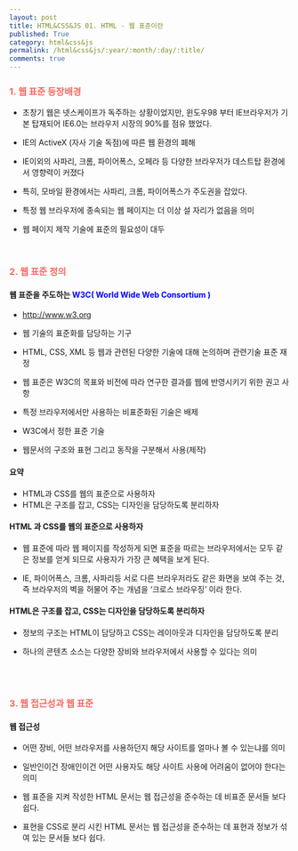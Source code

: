 ```yaml
---
layout: post
title: HTML&CSS&JS 01. HTML - 웹 표준이란
published: True
category: html&css&js
permalink: /html&css&js/:year/:month/:day/:title/
comments: true
---
```


<h3 style="color:#FA6760">1. 웹 표준 등장배경</h3>

- 초창기 웹은 넷스케이프가 독주하는 상황이었지만,  윈도우98 부터 IE브라우저가  기본 탑재되어  IE6.0는  브라우저 시장의 90%를 점유 했었다.

- IE의 ActiveX (자사 기술 독점)에 따른 웹 환경의 폐해

- IE이외의 사파리, 크롬, 파이어폭스, 오페라 등  다양한 브라우저가  데스트탑  환경에서 영향력이  커졌다

- 특히,  모바일 환경에서는 사파리,  크롬,  파이어폭스가  주도권을 잡았다.

- 특정 웹 브라우저에  종속되는 웹 페이지는 더 이상 설 자리가 없음을  의미

- 웹 페이지 제작 기술에  표준의 필요성이 대두

<br>
<h3 style="color:#FA6760">2. 웹 표준 정의 </h3>

<h4>웹 표준을 주도하는 <b style="color:blue;"> W3C( World Wide Web Consortium ) </b> </h4>

- http://www.w3.org

- 웹 기술의 표준화를 담당하는 기구

- HTML, CSS, XML 등 웹과 관련된 다양한 기술에 대해  논의하며 관련기술 표준 재정

- 웹 표준은 W3C의 목표와 비전에 따라 연구한 결과를  웹에 반영시키기 위한 권고 사항

-  특정 브라우저에서만 사용하는 비표준화된 기술은 배제

-  W3C에서 정한 표준 기술

-  웹문서의 구조와  표현 그리고 동작을 구분해서  사용(제작)

<h4>요약</h4>

* HTML과 CSS를 웹의 표준으로 사용하자<br>
* HTML은 구조를 잡고, CSS는 디자인을 담당하도록 분리하자

<h4>HTML 과 CSS를 웹의 표준으로 사용하자</h4>

- 웹 표준에 따라 웹 페이지를 작성하게 되면 표준을 따르는 브라우저에서는 모두 같은
  정보를 얻게 되므로 사용자가 가장 큰 혜택을 보게 된다.

- IE, 파이어폭스, 크롬, 사파리등 서로 다른 브라우저라도 같은 화면을 보여 주는 것, 즉
  브라우저의 벽을 허물어 주는 개념을 ‘크로스 브라우징’ 이라 한다.

<h4>HTML은 구조를 잡고,  CSS는 디자인을 담당하도록 분리하자</h4>

- 정보의 구조는 HTML이 담당하고  CSS는 레이아웃과 디자인을 담당하도록 분리

- 하나의 콘텐츠 소스는 다양한 장비와 브라우저에서 사용할 수 있다는 의미

<br>
<br>
<h3 style="color:#FA6760;">3. 웹 접근성과 웹 표준</h3>

<h4>웹 접근성</h4>

- 어떤 장비, 어떤 브라우저를 사용하던지 해당 사이트를 얼마나 볼 수 있는냐를 의미

- 일반인이건 장애인이건 어떤 사용자도 해당 사이트 사용에 어려움이 없어야 한다는 의미

- 웹 표준을 지켜 작성한 HTML 문서는 웹 접근성을 준수하는 데 비표준 문서들 보다 쉽다.

- 표현을 CSS로 분리 시킨 HTML 문서는 웹 접근성을 준수하는 데  표현과 정보가 섞여 있는 문서들
  보다 쉽다.
